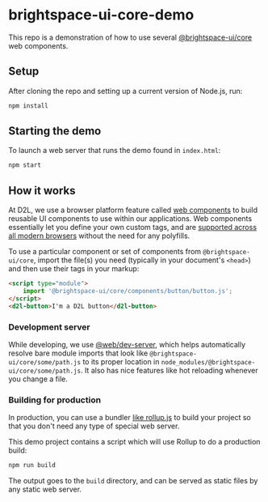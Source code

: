 # brightspace-ui-core-demo

This repo is a demonstration of how to use several [@brightspace-ui/core](https://github.com/BrightspaceUI/core/) web components.

## Setup

After cloning the repo and setting up a current version of Node.js, run:

```bash
npm install
```

## Starting the demo

To launch a web server that runs the demo found in `index.html`:

```bash
npm start
```

## How it works

At D2L, we use a browser platform feature called [web components](https://developer.mozilla.org/en-US/docs/Web/Web_Components) to build reusable UI components to use within our applications. Web components essentially let you define your own custom tags, and are [supported across all modern browsers](https://caniuse.com/?search=web%20components) without the need for any polyfills.

To use a particular component or set of components from `@brightspace-ui/core`, import the file(s) you need (typically in your document's `<head>`) and then use their tags in your markup:

```html
<script type="module">
	import '@brightspace-ui/core/components/button/button.js';
</script>
<d2l-button>I'm a D2L button</d2l-button>
```

### Development server

While developing, we use [@web/dev-server](https://modern-web.dev/guides/dev-server/getting-started/), which helps automatically resolve bare module imports that look like `@brightspace-ui/core/some/path.js` to its proper location in `node_modules/@brightspace-ui/core/some/path.js`. It also has nice features like hot reloading whenever you change a file.

### Building for production

In production, you can use a bundler [like rollup.js](https://rollupjs.org/guide/en/) to build your project so that you don't need any type of special web server.

This demo project contains a script which will use Rollup to do a production build:

```bash
npm run build
```

The output goes to the `build` directory, and can be served as static files by any static web server.
